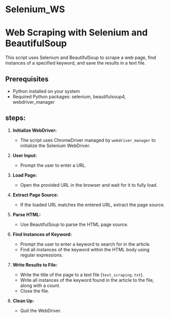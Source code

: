 # Selenium_WS

# Web Scraping with Selenium and BeautifulSoup

This script uses Selenium and BeautifulSoup to scrape a web page, find instances of a specified keyword, and save the results in a text file.

## Prerequisites
- Python installed on your system
- Required Python packages: selenium, beautifulsoup4, webdriver_manager


## steps:

1. **Initialize WebDriver:**
   - The script uses ChromeDriver managed by `webdriver_manager` to initialize the Selenium WebDriver.

2. **User Input:**
   - Prompt the user to enter a URL.

3. **Load Page:**
   - Open the provided URL in the browser and wait for it to fully load.

4. **Extract Page Source:**
   - If the loaded URL matches the entered URL, extract the page source.

5. **Parse HTML:**
   - Use BeautifulSoup to parse the HTML page source.

6. **Find Instances of Keyword:**
   - Prompt the user to enter a keyword to search for in the article.
   - Find all instances of the keyword within the HTML body using regular expressions.

7. **Write Results to File:**
   - Write the title of the page to a text file (`text_scraping.txt`).
   - Write all instances of the keyword found in the article to the file, along with a count.
   - Close the file.

8. **Clean Up:**
   - Quit the WebDriver.
